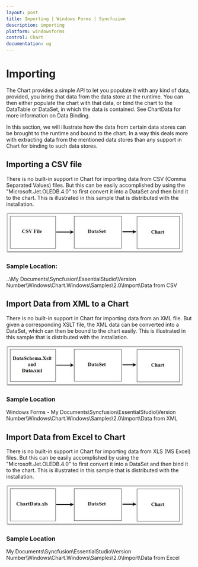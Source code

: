 ```yaml
---
layout: post
title: Importing | Windows Forms | Syncfusion
description: importing
platform: windowsforms
control: Chart
documentation: ug
---
```


# Importing

The Chart provides a simple API to let you populate it with any kind of data, provided, you bring that data from the data store at the runtime. You can then either populate the chart with that data, or bind the chart to the DataTable or DataSet, in which the data is contained. See ChartData for more information on Data Binding.

In this section, we will illustrate how the data from certain data stores can be brought to the runtime and bound to the chart. In a way this deals more with extracting data from the mentioned data stores than any support in Chart for binding to such data stores.

## Importing a CSV file 

There is no built-in support in Chart for importing data from CSV (Comma Separated Values) files. But this can be easily accomplished by using the "Microsoft.Jet.OLEDB.4.0" to first convert it into a DataSet and then bind it to the chart. This is illustrated in this sample that is distributed with the installation.

![](Importing_images/Importing_img1.jpeg)

### Sample Location:

..\My Documents\Syncfusion\EssentialStudio\Version Number\Windows\Chart.Windows\Samples\2.0\Import\Data from CSV

## Import Data from XML to a Chart

There is no built-in support in Chart for importing data from an XML file. But given a corresponding XSLT file, the XML data can be converted into a DataSet, which can then be bound to the chart easily. This is illustrated in this sample that is distributed with the installation.

![](Importing_images/Importing_img2.jpeg)

### Sample Location

Windows Forms - My Documents\Syncfusion\EssentialStudio\Version Number\Windows\Chart.Windows\Samples\2.0\Import\Data from XML

## Import Data from Excel to Chart

There is no built-in support in Chart for importing data from XLS (MS Excel) files. But this can be easily accomplished by using the "Microsoft.Jet.OLEDB.4.0" to first convert it into a DataSet and then bind it to the chart. This is illustrated in this sample that is distributed with the installation.

![](Importing_images/Importing_img3.jpeg)

### Sample Location

My Documents\Syncfusion\EssentialStudio\Version Number\Windows\Chart.Windows\Samples\2.0\Import\Data from Excel

